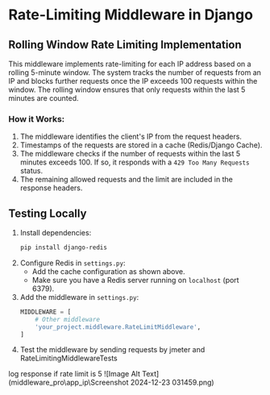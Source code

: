 

# Rate-Limiting Middleware in Django

## Rolling Window Rate Limiting Implementation

This middleware implements rate-limiting for each IP address based on a rolling 5-minute window. The system tracks the number of requests from an IP and blocks further requests once the IP exceeds 100 requests within the window. The rolling window ensures that only requests within the last 5 minutes are counted.

### How it Works:
1. The middleware identifies the client's IP from the request headers.
2. Timestamps of the requests are stored in a cache (Redis/Django Cache).
3. The middleware checks if the number of requests within the last 5 minutes exceeds 100. If so, it responds with a `429 Too Many Requests` status.
4. The remaining allowed requests and the limit are included in the response headers.

## Testing Locally

1. Install dependencies:
    ```bash
    pip install django-redis
    ```
2. Configure Redis in `settings.py`:
    - Add the cache configuration as shown above.
    - Make sure you have a Redis server running on `localhost` (port 6379).
3. Add the middleware in `settings.py`:
    ```python
    MIDDLEWARE = [
        # Other middleware
        'your_project.middleware.RateLimitMiddleware',
    ]
    ```
4. Test the middleware by sending requests by jmeter and RateLimitingMiddlewareTests

log response if rate limit is 5
![Image Alt Text](middleware_pro\app_ip\Screenshot 2024-12-23 031459.png)
